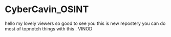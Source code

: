 # CyberCavin_OSINT
hello my lovely viewers so good to see you 
this is new repostery 
you can do most of topnotch things with this . 
VINOD 
